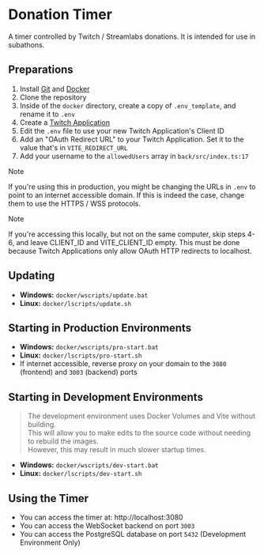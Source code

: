 # Donation Timer

A timer controlled by Twitch / Streamlabs donations. It is intended for use in subathons.

## Preparations

1. Install [Git](https://git-scm.com/) and [Docker](https://www.docker.com/products/docker-desktop/)
2. Clone the repository
3. Inside of the `docker` directory, create a copy of `.env_template`, and rename it to `.env`
4. Create a [Twitch Application](https://dev.twitch.tv/console/)
5. Edit the `.env` file to use your new Twitch Application's Client ID
6. Add an "OAuth Redirect URL" to your Twitch Application. Set it to the value that's in `VITE_REDIRECT_URL`
7. Add your username to the `allowedUsers` array in `back/src/index.ts:17`

> [!NOTE]
> If you're using this in production, you might be changing the URLs in `.env` to point to an internet accessible domain.
> If this is indeed the case, change them to use the HTTPS / WSS protocols.

> [!NOTE]
> If you're accessing this locally, but not on the same computer, skip steps 4-6, and leave CLIENT_ID and VITE_CLIENT_ID empty.
> This must be done because Twitch Applications only allow OAuth HTTP redirects to localhost. 

## Updating

- **Windows:** `docker/wscripts/update.bat`
- **Linux:** `docker/lscripts/update.sh`

## Starting in Production Environments

- **Windows:** `docker/wscripts/pro-start.bat`
- **Linux:** `docker/lscripts/pro-start.sh`
- If internet accessible, reverse proxy on your domain to the `3080` (frontend) and `3003` (backend) ports

## Starting in Development Environments

> The development environment uses Docker Volumes and Vite without building.\
> This will allow you to make edits to the source code without needing to rebuild the images.\
> However, this may result in much slower startup times.

- **Windows:** `docker/wscripts/dev-start.bat`
- **Linux:** `docker/lscripts/dev-start.sh`

## Using the Timer
- You can access the timer at: http://localhost:3080
- You can access the WebSocket backend on port `3003`
- You can access the PostgreSQL database on port `5432` (Development Environment Only)